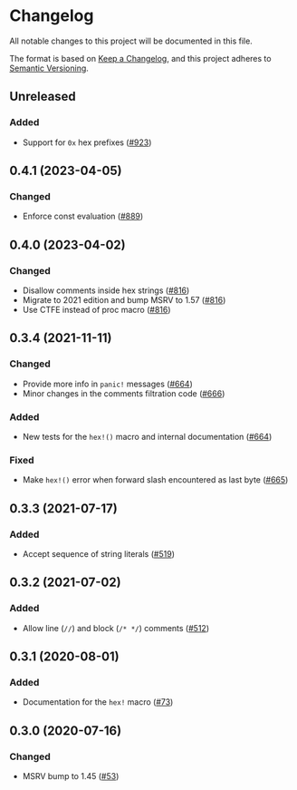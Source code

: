# Changelog
All notable changes to this project will be documented in this file.

The format is based on [Keep a Changelog](https://keepachangelog.com/en/1.0.0/),
and this project adheres to [Semantic Versioning](https://semver.org/spec/v2.0.0.html).

## Unreleased
### Added
- Support for `0x` hex prefixes ([#923])

[#923]: https://github.com/RustCrypto/utils/pull/923

## 0.4.1 (2023-04-05)
### Changed
- Enforce const evaluation ([#889])

[#889]: https://github.com/RustCrypto/utils/pull/889

## 0.4.0 (2023-04-02)
### Changed
- Disallow comments inside hex strings ([#816])
- Migrate to 2021 edition and bump MSRV to 1.57 ([#816])
- Use CTFE instead of proc macro ([#816])

[#816]: https://github.com/RustCrypto/utils/pull/816

## 0.3.4 (2021-11-11)
### Changed
- Provide more info in `panic!` messages ([#664])
- Minor changes in the comments filtration code ([#666])

### Added
- New tests for the `hex!()` macro and internal documentation ([#664])

### Fixed
- Make `hex!()` error when forward slash encountered as last byte ([#665])

[#664]: https://github.com/RustCrypto/utils/pull/664
[#665]: https://github.com/RustCrypto/utils/pull/665
[#666]: https://github.com/RustCrypto/utils/pull/666

## 0.3.3 (2021-07-17)
### Added
- Accept sequence of string literals ([#519])

[#519]: https://github.com/RustCrypto/utils/pull/519

## 0.3.2 (2021-07-02)
### Added
- Allow line (`//`) and block (`/* */`) comments ([#512])

[#512]: https://github.com/RustCrypto/utils/pull/512

## 0.3.1 (2020-08-01)
### Added
- Documentation for the `hex!` macro ([#73])

[#73]: https://github.com/RustCrypto/utils/pull/73

## 0.3.0 (2020-07-16)
### Changed
- MSRV bump to 1.45 ([#53])

[#53]: https://github.com/RustCrypto/utils/pull/53

